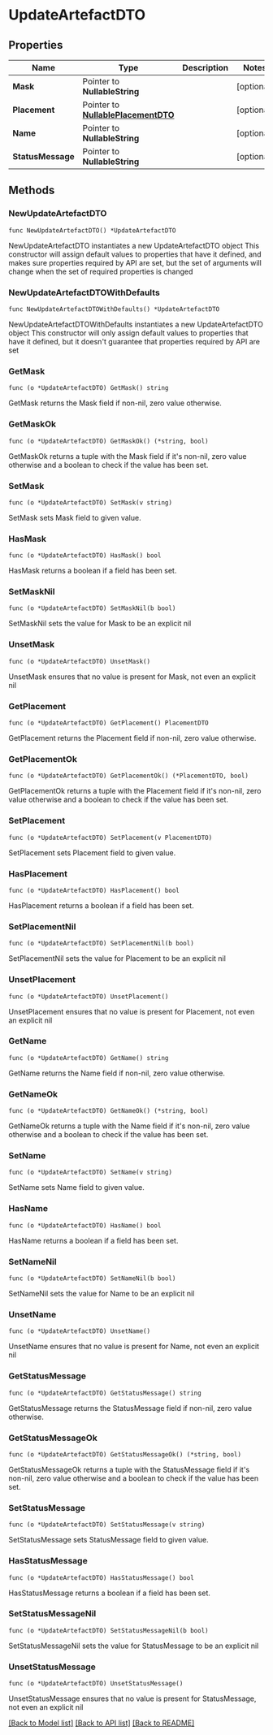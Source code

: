 # UpdateArtefactDTO

## Properties

Name | Type | Description | Notes
------------ | ------------- | ------------- | -------------
**Mask** | Pointer to **NullableString** |  | [optional] 
**Placement** | Pointer to [**NullablePlacementDTO**](PlacementDTO.md) |  | [optional] 
**Name** | Pointer to **NullableString** |  | [optional] 
**StatusMessage** | Pointer to **NullableString** |  | [optional] 

## Methods

### NewUpdateArtefactDTO

`func NewUpdateArtefactDTO() *UpdateArtefactDTO`

NewUpdateArtefactDTO instantiates a new UpdateArtefactDTO object
This constructor will assign default values to properties that have it defined,
and makes sure properties required by API are set, but the set of arguments
will change when the set of required properties is changed

### NewUpdateArtefactDTOWithDefaults

`func NewUpdateArtefactDTOWithDefaults() *UpdateArtefactDTO`

NewUpdateArtefactDTOWithDefaults instantiates a new UpdateArtefactDTO object
This constructor will only assign default values to properties that have it defined,
but it doesn't guarantee that properties required by API are set

### GetMask

`func (o *UpdateArtefactDTO) GetMask() string`

GetMask returns the Mask field if non-nil, zero value otherwise.

### GetMaskOk

`func (o *UpdateArtefactDTO) GetMaskOk() (*string, bool)`

GetMaskOk returns a tuple with the Mask field if it's non-nil, zero value otherwise
and a boolean to check if the value has been set.

### SetMask

`func (o *UpdateArtefactDTO) SetMask(v string)`

SetMask sets Mask field to given value.

### HasMask

`func (o *UpdateArtefactDTO) HasMask() bool`

HasMask returns a boolean if a field has been set.

### SetMaskNil

`func (o *UpdateArtefactDTO) SetMaskNil(b bool)`

 SetMaskNil sets the value for Mask to be an explicit nil

### UnsetMask
`func (o *UpdateArtefactDTO) UnsetMask()`

UnsetMask ensures that no value is present for Mask, not even an explicit nil
### GetPlacement

`func (o *UpdateArtefactDTO) GetPlacement() PlacementDTO`

GetPlacement returns the Placement field if non-nil, zero value otherwise.

### GetPlacementOk

`func (o *UpdateArtefactDTO) GetPlacementOk() (*PlacementDTO, bool)`

GetPlacementOk returns a tuple with the Placement field if it's non-nil, zero value otherwise
and a boolean to check if the value has been set.

### SetPlacement

`func (o *UpdateArtefactDTO) SetPlacement(v PlacementDTO)`

SetPlacement sets Placement field to given value.

### HasPlacement

`func (o *UpdateArtefactDTO) HasPlacement() bool`

HasPlacement returns a boolean if a field has been set.

### SetPlacementNil

`func (o *UpdateArtefactDTO) SetPlacementNil(b bool)`

 SetPlacementNil sets the value for Placement to be an explicit nil

### UnsetPlacement
`func (o *UpdateArtefactDTO) UnsetPlacement()`

UnsetPlacement ensures that no value is present for Placement, not even an explicit nil
### GetName

`func (o *UpdateArtefactDTO) GetName() string`

GetName returns the Name field if non-nil, zero value otherwise.

### GetNameOk

`func (o *UpdateArtefactDTO) GetNameOk() (*string, bool)`

GetNameOk returns a tuple with the Name field if it's non-nil, zero value otherwise
and a boolean to check if the value has been set.

### SetName

`func (o *UpdateArtefactDTO) SetName(v string)`

SetName sets Name field to given value.

### HasName

`func (o *UpdateArtefactDTO) HasName() bool`

HasName returns a boolean if a field has been set.

### SetNameNil

`func (o *UpdateArtefactDTO) SetNameNil(b bool)`

 SetNameNil sets the value for Name to be an explicit nil

### UnsetName
`func (o *UpdateArtefactDTO) UnsetName()`

UnsetName ensures that no value is present for Name, not even an explicit nil
### GetStatusMessage

`func (o *UpdateArtefactDTO) GetStatusMessage() string`

GetStatusMessage returns the StatusMessage field if non-nil, zero value otherwise.

### GetStatusMessageOk

`func (o *UpdateArtefactDTO) GetStatusMessageOk() (*string, bool)`

GetStatusMessageOk returns a tuple with the StatusMessage field if it's non-nil, zero value otherwise
and a boolean to check if the value has been set.

### SetStatusMessage

`func (o *UpdateArtefactDTO) SetStatusMessage(v string)`

SetStatusMessage sets StatusMessage field to given value.

### HasStatusMessage

`func (o *UpdateArtefactDTO) HasStatusMessage() bool`

HasStatusMessage returns a boolean if a field has been set.

### SetStatusMessageNil

`func (o *UpdateArtefactDTO) SetStatusMessageNil(b bool)`

 SetStatusMessageNil sets the value for StatusMessage to be an explicit nil

### UnsetStatusMessage
`func (o *UpdateArtefactDTO) UnsetStatusMessage()`

UnsetStatusMessage ensures that no value is present for StatusMessage, not even an explicit nil

[[Back to Model list]](../README.md#documentation-for-models) [[Back to API list]](../README.md#documentation-for-api-endpoints) [[Back to README]](../README.md)


